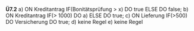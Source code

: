 **Ü7.2**
a)
ON Kreditantrag
	IF(Bonitätsprüfung > x)
		DO true
	ELSE
		DO false;
b)
ON Kreditantrag
	IF(> 1000)
		DO a)
	ELSE
		DO true;
c)
ON Lieferung
	IF(>500)
		DO Versicherung
	DO true;
d) keine Regel
e) keine Regel

